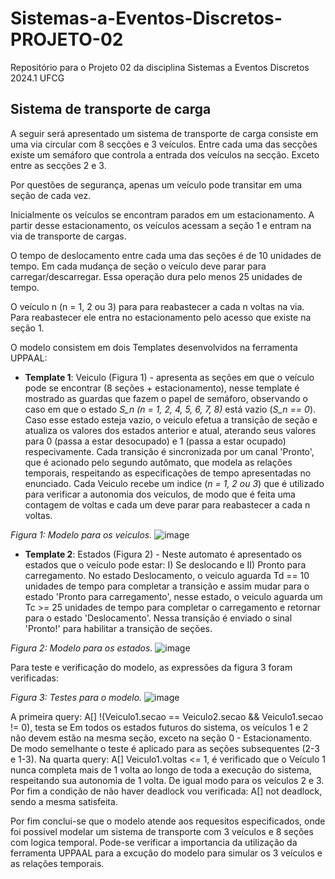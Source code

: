 # Sistemas-a-Eventos-Discretos-PROJETO-02
Repositório para o Projeto 02 da disciplina Sistemas a Eventos Discretos 2024.1 UFCG

## Sistema de transporte de carga

A seguir será apresentado um sistema de transporte de carga consiste em uma via circular com 8 secções e 3 veículos. Entre cada uma das secções existe um semáforo que controla a entrada dos veículos na secção. Exceto entre as secções 2 e 3.

Por questões de segurança, apenas um veículo pode transitar em uma seção de cada vez.

Inicialmente os veículos se encontram parados em um estacionamento. A partir desse estacionamento, os veículos acessam a seção 1 e entram na via de transporte de cargas.

O tempo de deslocamento entre cada uma das seções é de 10 unidades de tempo. Em cada mudança de seção o veículo deve parar para carregar/descarregar. Essa operação dura pelo menos 25 unidades de tempo.

O veículo n (n = 1, 2 ou 3) para para reabastecer a cada n voltas na via. Para reabastecer ele entra no estacionamento pelo acesso que existe na seção 1.

O modelo consistem em dois Templates desenvolvidos na ferramenta UPPAAL:
  * **Template 1**: Veiculo (Figura 1) - apresenta as seções em que o veículo pode se encontrar (8 seções + estacionamento), nesse template é mostrado as guardas que fazem o papel de       semáforo, observando o caso em que o estado _S_n (n = 1, 2, 4, 5, 6, 7, 8)_ está vazio (_S_n == 0_). Caso esse estado esteja vazio, o veiculo efetua a transição de seção e atualiza os valores dos estados anterior e atual, aterando seus valores para 0 (passa a estar desocupado) e 1 (passa a estar ocupado) respecivamente. 
Cada transição é sincronizada por um canal 'Pronto', que é acionado pelo segundo autômato, que modela as relações temporais, respeitando as especificações de tempo apresentadas no enunciado.
Cada Veiculo recebe um indice (_n = 1, 2 ou 3_) que é utilizado para verificar a autonomia dos veículos, de modo que é feita uma contagem de voltas e cada um deve parar para reabastecer a cada n voltas.

_Figura 1: Modelo para os veiculos._
![image](https://github.com/user-attachments/assets/6e2ab9a3-7036-40a3-aab9-39c21ae022e8)

* **Template 2**: Estados (Figura 2) - Neste automato é apresentado os estados que o veículo pode estar: I) Se deslocando e II) Pronto para carregamento.
No estado Deslocamento, o veiculo aguarda Td == 10 unidades de tempo para completar a transição e assim mudar para o estado 'Pronto para carregamento', nesse estado, o veiculo aguarda um Tc >= 25 unidades de tempo para completar o carregamento e retornar para o estado 'Deslocamento'. Nessa transição é enviado o sinal 'Pronto!' para habilitar a transição de seções.

_Figura 2: Modelo para os estados._
![image](https://github.com/user-attachments/assets/3583d52d-00d1-4d76-afe0-68f7f5075cad)

Para teste e verificação do modelo, as expressões da figura 3 foram verificadas: 

_Figura 3: Testes para o modelo._
![image](https://github.com/user-attachments/assets/ae4d1685-7cd0-4127-a78a-f92235017d10)

A primeira query:  A[] !(Veiculo1.secao == Veiculo2.secao && Veiculo1.secao != 0), testa se Em todos os estados futuros do sistema, os veículos 1 e 2 não devem estão na mesma seção, exceto na seção 0 - Estacionamento. De modo semelhante o teste é aplicado para as seções subsequentes (2-3 e 1-3).
Na quarta query: A[] Veiculo1.voltas <= 1, é verificado que o Veículo 1 nunca completa mais de 1 volta ao longo de toda a execução do sistema, respeitando sua autonomia de 1 volta. De igual modo para os veículos 2 e 3.
Por fim a condição de não haver deadlock vou verificada: A[] not deadlock, sendo a mesma satisfeita.

Por fim conclui-se que o modelo atende aos requesitos especificados, onde foi possivel modelar um sistema de transporte com 3 veículos e 8 seções com logica temporal. Pode-se verificar a importancia da utilização da ferramenta UPPAAL para a excução do modelo para simular os 3 veículos e as relações temporais.

